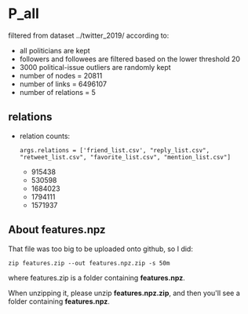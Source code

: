 # P_all
filtered from dataset ../twitter_2019/ according to:
- all politicians are kept
- followers and followees are filtered based on the lower threshold 20
- 3000 political-issue outliers are randomly kept
- number of nodes = 20811
- number of links = 6496107
- number of relations = 5

## relations
- relation counts:
    ```shell
    args.relations = ['friend_list.csv', "reply_list.csv", "retweet_list.csv", "favorite_list.csv", "mention_list.csv"]
    ```
    - 915438
    - 530598
    - 1684023
    - 1794111
    - 1571937

## About **features.npz**

That file was too big to be uploaded onto github, so I did:
```shell
zip features.zip --out features.npz.zip -s 50m
```
where features.zip is a folder containing **features.npz**.

When unzipping it, please unzip **features.npz.zip**, and then you'll see a folder containing **features.npz**.